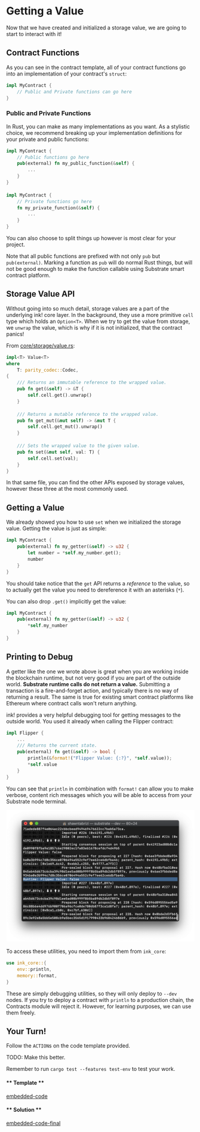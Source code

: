 Getting a Value
===

Now that we have created and initialized a storage value, we are going to start to interact with it!

## Contract Functions

As you can see in the contract template, all of your contract functions go into an implementation of your contract's `struct`:

```rust
impl MyContract {
    // Public and Private functions can go here
}
```

### Public and Private Functions

In Rust, you can make as many implementations as you want. As a stylistic choice, we recommend breaking up your implementation definitions for your private and public functions:

```rust
impl MyContract {
    // Public functions go here
    pub(external) fn my_public_function(&self) {
        ...
    } 
}

impl MyContract {
    // Private functions go here
    fn my_private_function(&self) {
        ...
    }
}
```

You can also choose to split things up however is most clear for your project.

Note that all public functions are prefixed with not only `pub` but `pub(external)`. Marking a function as `pub` will do normal Rust things, but will not be good enough to make the function callable using Substrate smart contract platform.

## Storage Value API

Without going into so much detail, storage values are a part of the underlying ink! core layer. In the background, they use a more primitive `cell` type which holds an `Option<T>`. When we try to get the value from storage, we `unwrap` the value, which is why if it is not initialized, that the contract panics!

From [core/storage/value.rs](https://github.com/paritytech/ink/blob/master/core/src/storage/value.rs):

```rust
impl<T> Value<T>
where
    T: parity_codec::Codec,
{
    /// Returns an immutable reference to the wrapped value.
    pub fn get(&self) -> &T {
        self.cell.get().unwrap()
    }

    /// Returns a mutable reference to the wrapped value.
    pub fn get_mut(&mut self) -> &mut T {
        self.cell.get_mut().unwrap()
    }

    /// Sets the wrapped value to the given value.
    pub fn set(&mut self, val: T) {
        self.cell.set(val);
    }
}
```

In that same file, you can find the other APIs exposed by storage values, however these three at the most commonly used.

## Getting a Value

We already showed you how to use `set` when we initialized the storage value. Getting the value is just as simple:

```rust
impl MyContract {
    pub(external) fn my_getter(&self) -> u32 {
        let number = *self.my_number.get();
        number
    }
}
```

You should take notice that the `get` API returns a _reference_ to the value, so to actually get the value you need to dereference it with an asterisks (`*`).

You can also drop `.get()` implicitly get the value:

```rust
impl MyContract {
    pub(external) fn my_getter(&self) -> u32 {
        *self.my_number
    }
}
```

## Printing to Debug

A getter like the one we wrote above is great when you are working inside the blockchain runtime, but not very good if you are part of the outside world. **Substrate runtime calls do not return a value.** Submitting a transaction is a fire-and-forget action, and typically there is no way of returning a result. The same is true for existing smart contract platforms like Ethereum where contract calls won't return anything.

ink! provides a very helpful debugging tool for getting messages to the outside world. You used it already when calling the Flipper contract:

```rust
impl Flipper {
    ...
    /// Returns the current state.
    pub(external) fn get(&self) -> bool {
        println(&format!("Flipper Value: {:?}", *self.value));
        *self.value
    }
}
```

You can see that `println` in combination with `format!` can allow you to make verbose, content rich messages which you will be able to access from your Substrate node terminal.

![An image of println in the terminal for Flipper with false](../0/assets/flipper-println-false.png)

To access these utilities, you need to import them from `ink_core`:

```rust
use ink_core::{
    env::println,
    memory::format,
}
```

These are simply debugging utilities, so they will only deploy to `--dev` nodes. If you try to deploy a contract with `println` to a production chain, the Contracts module will reject it. However, for learning purposes, we can use them freely.

## Your Turn!

Follow the `ACTION`s on the code template provided.

TODO: Make this better.

Remember to run `cargo test --features test-env` to test your work.

<!-- tabs:start -->

#### ** Template **

[embedded-code](./assets/1.3-template.rs ':include :type=code embed-template')

#### ** Solution **

[embedded-code-final](./assets/1.3-finished-code.rs ':include :type=code embed-final')

<!-- tabs:end -->